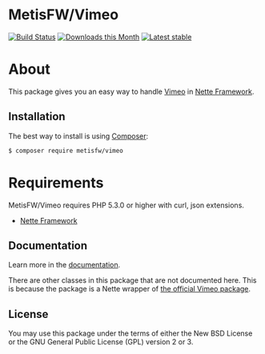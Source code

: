 # MetisFW/Vimeo

[![Build Status](https://travis-ci.org/MetisFW/Vimeo.svg?branch=master)](https://travis-ci.org/MetisFW/Vimeo)
[![Downloads this Month](https://img.shields.io/packagist/dm/metisfw/vimeo.svg)](https://packagist.org/packages/metisfw/vimeo)
[![Latest stable](https://img.shields.io/packagist/v/metisfw/vimeo.svg)](https://packagist.org/packages/metisfw/vimeo)

# About
This package gives you an easy way to handle [Vimeo](https://developer.vimeo.com/apps) in [Nette Framework](https://github.com/nette/nette).

## Installation
The best way to install is using  [Composer](http://getcomposer.org/):

```sh
$ composer require metisfw/vimeo
```

# Requirements

MetisFW/Vimeo requires PHP 5.3.0 or higher with curl, json extensions.

- [Nette Framework](https://github.com/nette/nette)


## Documentation

Learn more in the [documentation](https://github.com/MetisFW/PayPal/blob/master/docs/en/index.md).

There are other classes in this package that are not documented here. 
This is because the package is a Nette wrapper of [the official Vimeo package](https://github.com/vimeo/vimeo.php).

## License

You may use this package under the terms of either 
the New BSD License or the GNU General Public License (GPL) version 2 or 3.
